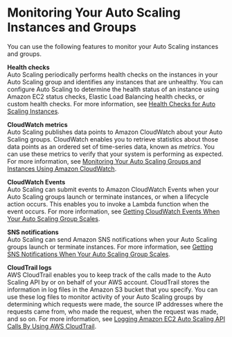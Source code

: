 # Monitoring Your Auto Scaling Instances and Groups<a name="as-monitoring-features"></a>

You can use the following features to monitor your Auto Scaling instances and groups\.

**Health checks**  
Auto Scaling periodically performs health checks on the instances in your Auto Scaling group and identifies any instances that are unhealthy\. You can configure Auto Scaling to determine the health status of an instance using Amazon EC2 status checks, Elastic Load Balancing health checks, or custom health checks\. For more information, see [Health Checks for Auto Scaling Instances](healthcheck.md)\.

**CloudWatch metrics**  
Auto Scaling publishes data points to Amazon CloudWatch about your Auto Scaling groups\. CloudWatch enables you to retrieve statistics about those data points as an ordered set of time\-series data, known as *metrics*\. You can use these metrics to verify that your system is performing as expected\. For more information, see [Monitoring Your Auto Scaling Groups and Instances Using Amazon CloudWatch](as-instance-monitoring.md)\.

**CloudWatch Events**  
Auto Scaling can submit events to Amazon CloudWatch Events when your Auto Scaling groups launch or terminate instances, or when a lifecycle action occurs\. This enables you to invoke a Lambda function when the event occurs\. For more information, see [Getting CloudWatch Events When Your Auto Scaling Group Scales](cloud-watch-events.md)\.

**SNS notifications**  
Auto Scaling can send Amazon SNS notifications when your Auto Scaling groups launch or terminate instances\. For more information, see [Getting SNS Notifications When Your Auto Scaling Group Scales](ASGettingNotifications.md)\.

**CloudTrail logs**  
AWS CloudTrail enables you to keep track of the calls made to the Auto Scaling API by or on behalf of your AWS account\. CloudTrail stores the information in log files in the Amazon S3 bucket that you specify\. You can use these log files to monitor activity of your Auto Scaling groups by determining which requests were made, the source IP addresses where the requests came from, who made the request, when the request was made, and so on\. For more information, see [Logging Amazon EC2 Auto Scaling API Calls By Using AWS CloudTrail](logging-using-cloudtrail.md)\.
